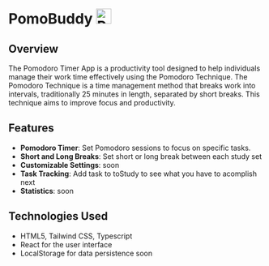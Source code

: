 # PomoBuddy <img src="https://github.com/vermenea/pomo-buddy/blob/master/public/webicon.png?raw=true" alt="Pomodoro Timer Logo" width="30px"> 


## Overview

The Pomodoro Timer App is a productivity tool designed to help individuals manage their work time effectively using the Pomodoro Technique. The Pomodoro Technique is a time management method that breaks work into intervals, traditionally 25 minutes in length, separated by short breaks. This technique aims to improve focus and productivity.

## Features

- **Pomodoro Timer**: Set Pomodoro sessions to focus on specific tasks.
- **Short and Long Breaks**: Set short or long break between each study set
- **Customizable Settings**: soon
- **Task Tracking**: Add task to toStudy to see what you have to acomplish next
- **Statistics**: soon
  
## Technologies Used

- HTML5, Tailwind CSS, Typescript
- React for the user interface
- LocalStorage for data persistence  soon




